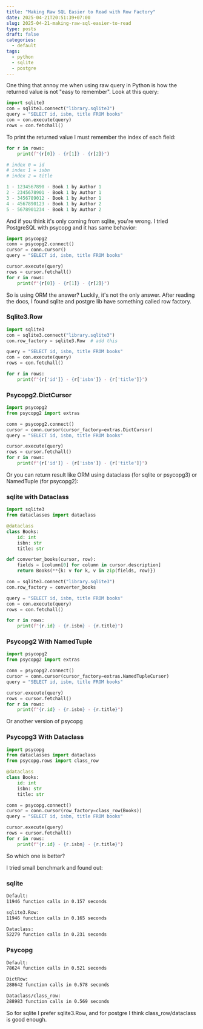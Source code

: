 ```yaml
---
title: "Making Raw SQL Easier to Read with Row Factory"
date: 2025-04-21T20:51:39+07:00
slug: 2025-04-21-making-raw-sql-easier-to-read
type: posts
draft: false
categories:
  - default
tags:
  - python
  - sqlite
  - postgre
---
```

One thing that annoy me when using raw query in Python is how the returned value is not "easy to remember". Look at this query:
```python
import sqlite3
con = sqlite3.connect("library.sqlite3")
query = "SELECT id, isbn, title FROM books"
con = con.execute(query)
rows = con.fetchall()
```
To print the returned value I must remember the index of each field:
```python
for r in rows:
	print(f"{r[0]} - {r[1]} - {r[2]}")

# index 0 = id
# index 1 = isbn
# index 2 = title

1 - 1234567890 - Book 1 by Author 1
2 - 2345678901 - Book 1 by Author 1
3 - 3456789012 - Book 1 by Author 1
4 - 4567890123 - Book 1 by Author 2
5 - 5678901234 - Book 1 by Author 2
```

And if you think it's only coming from sqlite, you're wrong. I tried PostgreSQL with psycopg and it has same behavior:
```python
import psycopg2
conn = psycopg2.connect()
cursor = conn.cursor()
query = "SELECT id, isbn, title FROM books"

cursor.execute(query)
rows = cursor.fetchall()
for r in rows:
    print(f"{r[0]} - {r[1]} - {r[2]}")
```
So is using ORM the answer? Luckily, it's not the only answer. After reading the docs, I found sqlite and postgre lib have something called row factory.

### Sqlite3.Row
```python
import sqlite3
con = sqlite3.connect("library.sqlite3")
con.row_factory = sqlite3.Row  # add this

query = "SELECT id, isbn, title FROM books"
con = con.execute(query)
rows = con.fetchall()

for r in rows:
	print(f"{r['id']} - {r['isbn']} - {r['title']}")
```

### Psycopg2.DictCursor
```python
import psycopg2
from psycopg2 import extras

conn = psycopg2.connect()
cursor = conn.cursor(cursor_factory=extras.DictCursor)
query = "SELECT id, isbn, title FROM books"

cursor.execute(query)
rows = cursor.fetchall()
for r in rows:
    print(f"{r['id']} - {r['isbn']} - {r['title']}")
```
Or you can return result like ORM using dataclass (for sqlite or psycopg3) or NamedTuple (for psycopg2):

### sqlite with Dataclass
```python
import sqlite3
from dataclasses import dataclass

@dataclass
class Books:
	id: int
	isbn: str
	title: str

def converter_books(cursor, row):
	fields = [column[0] for column in cursor.description]
	return Books(**{k: v for k, v in zip(fields, row)})

con = sqlite3.connect("library.sqlite3")
con.row_factory = converter_books

query = "SELECT id, isbn, title FROM books"
con = con.execute(query)
rows = con.fetchall()

for r in rows:
	print(f"{r.id} - {r.isbn} - {r.title}")
```

### Psycopg2 With NamedTuple
```python
import psycopg2
from psycopg2 import extras

conn = psycopg2.connect()
cursor = conn.cursor(cursor_factory=extras.NamedTupleCursor)
query = "SELECT id, isbn, title FROM books"

cursor.execute(query)
rows = cursor.fetchall()
for r in rows:
    print(f"{r.id} - {r.isbn} - {r.title}")
```
Or another version of psycopg

### Psycopg3 With Dataclass
```python
import psycopg
from dataclasses import dataclass
from psycopg.rows import class_row

@dataclass
class Books:
    id: int
    isbn: str
    title: str

conn = psycopg.connect()
cursor = conn.cursor(row_factory=class_row(Books))
query = "SELECT id, isbn, title FROM books"

cursor.execute(query)
rows = cursor.fetchall()
for r in rows:
    print(f"{r.id} - {r.isbn} - {r.title}")

```
So which one is better?

I tried small benchmark and found out:

### sqlite
```bash
Default:
11946 function calls in 0.157 seconds

sqlite3.Row:
11946 function calls in 0.165 seconds

Dataclass:
52279 function calls in 0.231 seconds
```

### Psycopg
```bash
Default:
78624 function calls in 0.521 seconds

DictRow:
288642 function calls in 0.578 seconds

Dataclass/class_row:
288983 function calls in 0.569 seconds
```

So for sqlite I prefer sqlite3.Row, and for postgre I think class_row/dataclass is good enough.